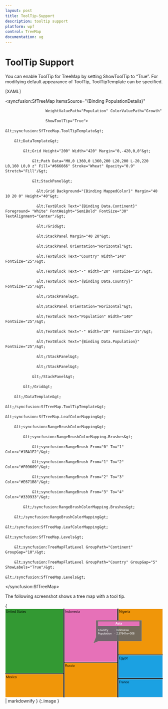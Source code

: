 ```yaml
---
layout: post
title: ToolTip-Support
description: tooltip support
platform: wpf
control: TreeMap
documentation: ug
---
```


# ToolTip Support

You can enable ToolTip for TreeMap by setting ShowToolTip to “True”. For modifying default appearance of ToolTip, ToolTipTemplate can be specified.



[XAML]



<syncfusion:SfTreeMap ItemsSource="{Binding PopulationDetails}" 

                      WeightValuePath="Population" ColorValuePath="Growth"

                      ShowToolTip="True">

    &lt;syncfusion:SfTreeMap.ToolTipTemplate&gt;

        &lt;DataTemplate&gt;

            &lt;Grid Height="200" Width="420" Margin="0,-420,0,0"&gt;

                &lt;Path Data="M0,0 L360,0 L360,200 L20,200 L-20,220 L0,160 L0,0 z" Fill="#666666" Stroke="Wheat" Opacity="0.9" Stretch="Fill"/&gt;

                &lt;StackPanel&gt;

                  &lt;Grid Background="{Binding MappedColor}" Margin="40 10 20 0" Height="40"&gt;

                  &lt;TextBlock Text="{Binding Data.Continent}" Foreground= "White" FontWeight="SemiBold" FontSize="30" TextAlignment="Center"/&gt;

                  &lt;/Grid&gt;

                  &lt;StackPanel Margin="40 20"&gt;

                  &lt;StackPanel Orientation="Horizontal"&gt;

                  &lt;TextBlock Text="Country" Width="140" FontSize="25"/&gt;

                  &lt;TextBlock Text="-" Width="20" FontSize="25"/&gt;

                  &lt;TextBlock Text="{Binding Data.Country}" FontSize="25"/&gt;

                  &lt;/StackPanel&gt;

                  &lt;StackPanel Orientation="Horizontal"&gt;

                  &lt;TextBlock Text="Population" Width="140" FontSize="25"/&gt;

                  &lt;TextBlock Text="-" Width="20" FontSize="25"/&gt;

                  &lt;TextBlock Text="{Binding Data.Population}" FontSize="25"/&gt;

                  &lt;/StackPanel&gt;

                  &lt;/StackPanel&gt;

                &lt;/StackPanel&gt;

            &lt;/Grid&gt;

        &lt;/DataTemplate&gt;

    &lt;/syncfusion:SfTreeMap.ToolTipTemplate&gt;

    &lt;syncfusion:SfTreeMap.LeafColorMapping&gt;

        &lt;syncfusion:RangeBrushColorMapping&gt;

            &lt;syncfusion:RangeBrushColorMapping.Brushes&gt;

                &lt;syncfusion:RangeBrush From="0" To="1" Color="#1BA1E2"/&gt;

                &lt;syncfusion:RangeBrush From="1" To="2" Color="#F09609"/&gt;

                &lt;syncfusion:RangeBrush From="2" To="3" Color="#E671B8"/&gt;

                &lt;syncfusion:RangeBrush From="3" To="4" Color="#339933"/&gt;

            &lt;/syncfusion:RangeBrushColorMapping.Brushes&gt;

        &lt;/syncfusion:RangeBrushColorMapping&gt;

    &lt;/syncfusion:SfTreeMap.LeafColorMapping&gt;

    &lt;syncfusion:SfTreeMap.Levels&gt;

        &lt;syncfusion:TreeMapFlatLevel GroupPath="Continent" GroupGap="10"/&gt;

        &lt;syncfusion:TreeMapFlatLevel GroupPath="Country" GroupGap="5" ShowLabels="True"/&gt;

    &lt;/syncfusion:SfTreeMap.Levels&gt;

&lt;/syncfusion:SfTreeMap&gt;





The following screenshot shows a tree map with a tool tip.



{ ![](ToolTip-Support_images/ToolTip-Support_img1.png) | markdownify }
{:.image }


